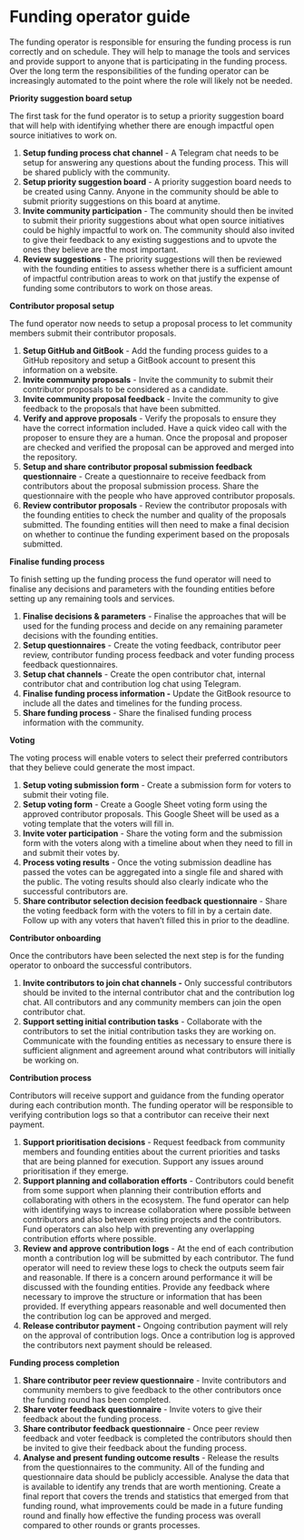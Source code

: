 # Funding operator guide

The funding operator is responsible for ensuring the funding process is run correctly and on schedule. They will help to manage the tools and services and provide support to anyone that is participating in the funding process. Over the long term the responsibilities of the funding operator can be increasingly automated to the point where the role will likely not be needed.



**Priority suggestion board setup**

The first task for the fund operator is to setup a priority suggestion board that will help with identifying whether there are enough impactful open source initiatives to work on.

1. **Setup funding process chat channel** - A Telegram chat needs to be setup for answering any questions about the funding process. This will be shared publicly with the community.
2. **Setup priority suggestion board** - A priority suggestion board needs to be created using Canny. Anyone in the community should be able to submit priority suggestions on this board at anytime.
3. **Invite community participation** - The community should then be invited to submit their priority suggestions about what open source initiatives could be highly impactful to work on. The community should also invited to give their feedback to any existing suggestions and to upvote the ones they believe are the most important.
4. **Review suggestions** - The priority suggestions will then be reviewed with the founding entities to assess whether there is a sufficient amount of impactful contribution areas to work on that justify the expense of funding some contributors to work on those areas.



**Contributor proposal setup**

The fund operator now needs to setup a proposal process to let community members submit their contributor proposals.

1. **Setup GitHub and GitBook** - Add the funding process guides to a GitHub repository and setup a GitBook account to present this information on a website.
2. **Invite community proposals** - Invite the community to submit their contributor proposals to be considered as a candidate.
3. **Invite community proposal feedback** - Invite the community to give feedback to the proposals that have been submitted.
4. **Verify and approve proposals** - Verify the proposals to ensure they have the correct information included. Have a quick video call with the proposer to ensure they are a human. Once the proposal and proposer are checked and verified the proposal can be approved and merged into the repository.
5. **Setup and share contributor proposal submission feedback questionnaire** - Create a questionnaire to receive feedback from contributors about the proposal submission process. Share the questionnaire with the people who have approved contributor proposals.
6. **Review contributor proposals** - Review the contributor proposals with the founding entities to check the number and quality of the proposals submitted. The founding entities will then need to make a final decision on whether to continue the funding experiment based on the proposals submitted.



**Finalise funding process**

To finish setting up the funding process the fund operator will need to finalise any decisions and parameters with the founding entities before setting up any remaining tools and services.

1. **Finalise decisions & parameters** - Finalise the approaches that will be used for the funding process and decide on any remaining parameter decisions with the founding entities.
2. **Setup questionnaires** - Create the voting feedback, contributor peer review, contributor funding process feedback and voter funding process feedback questionnaires.
3. **Setup chat channels** - Create the open contributor chat, internal contributor chat and contribution log chat using Telegram.
4. **Finalise funding process information -** Update the GitBook resource to include all the dates and timelines for the funding process.
5. **Share funding process** - Share the finalised funding process information with the community.



**Voting**

The voting process will enable voters to select their preferred contributors that they believe could generate the most impact.

1. **Setup voting submission form** - Create a submission form for voters to submit their voting file.
2. **Setup voting form** - Create a Google Sheet voting form using the approved contributor proposals. This Google Sheet will be used as a voting template that the voters will fill in.
3. **Invite voter participation** - Share the voting form and the submission form with the voters along with a timeline about when they need to fill in and submit their votes by.
4. **Process voting results** - Once the voting submission deadline has passed the votes can be aggregated into a single file and shared with the public. The voting results should also clearly indicate who the successful contributors are.
5. **Share contributor selection decision feedback questionnaire** - Share the voting feedback form with the voters to fill in by a certain date. Follow up with any voters that haven’t filled this in prior to the deadline.



**Contributor onboarding**

Once the contributors have been selected the next step is for the funding operator to onboard the successful contributors.

1. **Invite contributors to join chat channels -** Only successful contributors should be invited to the internal contributor chat and the contribution log chat. All contributors and any community members can join the open contributor chat.
2. **Support setting initial contribution tasks** - Collaborate with the contributors to set the initial contribution tasks they are working on. Communicate with the founding entities as necessary to ensure there is sufficient alignment and agreement around what contributors will initially be working on.



**Contribution process**

Contributors will receive support and guidance from the funding operator during each contribution month. The funding operator will be responsible to verifying contribution logs so that a contributor can receive their next payment.

1. **Support prioritisation decisions** - Request feedback from community members and founding entities about the current priorities and tasks that are being planned for execution. Support any issues around prioritisation if they emerge.
2. **Support planning and collaboration efforts** - Contributors could benefit from some support when planning their contribution efforts and collaborating with others in the ecosystem. The fund operator can help with identifying ways to increase collaboration where possible between contributors and also between existing projects and the contributors. Fund operators can also help with preventing any overlapping contribution efforts where possible.
3. **Review and approve contribution logs** - At the end of each contribution month a contribution log will be submitted by each contributor. The fund operator will need to review these logs to check the outputs seem fair and reasonable. If there is a concern around performance it will be discussed with the founding entities. Provide any feedback where necessary to improve the structure or information that has been provided. If everything appears reasonable and well documented then the contribution log can be approved and merged.
4. **Release contributor payment -** Ongoing contribution payment will rely on the approval of contribution logs. Once a contribution log is approved the contributors next payment should be released.



**Funding process completion**

1. **Share contributor peer review questionnaire** - Invite contributors and community members to give feedback to the other contributors once the funding round has been completed.
2. **Share voter feedback questionnaire** - Invite voters to give their feedback about the funding process.
3. **Share contributor feedback questionnaire** - Once peer review feedback and voter feedback is completed the contributors should then be invited to give their feedback about the funding process.
4. **Analyse and present funding outcome results** - Release the results from the questionnaires to the community. All of the funding and questionnaire data should be publicly accessible. Analyse the data that is available to identify any trends that are worth mentioning. Create a final report that covers the trends and statistics that emerged from that funding round, what improvements could be made in a future funding round and finally how effective the funding process was overall compared to other rounds or grants processes.
